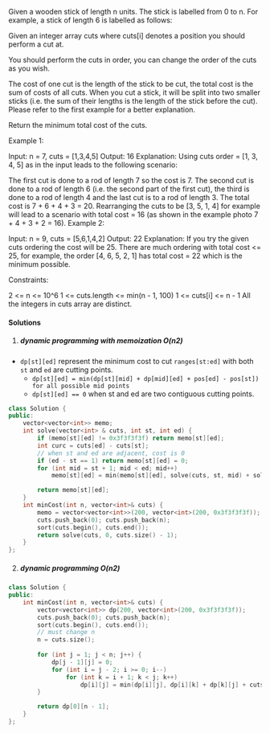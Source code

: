 
Given a wooden stick of length n units. The stick is labelled from 0 to n. For example, a stick of length 6 is labelled as follows:


Given an integer array cuts where cuts[i] denotes a position you should perform a cut at.

You should perform the cuts in order, you can change the order of the cuts as you wish.

The cost of one cut is the length of the stick to be cut, the total cost is the sum of costs of all cuts. When you cut a stick, it will be split into two smaller sticks (i.e. the sum of their lengths is the length of the stick before the cut). Please refer to the first example for a better explanation.

Return the minimum total cost of the cuts.

 

Example 1:


Input: n = 7, cuts = [1,3,4,5]
Output: 16
Explanation: Using cuts order = [1, 3, 4, 5] as in the input leads to the following scenario:

The first cut is done to a rod of length 7 so the cost is 7. The second cut is done to a rod of length 6 (i.e. the second part of the first cut), the third is done to a rod of length 4 and the last cut is to a rod of length 3. The total cost is 7 + 6 + 4 + 3 = 20.
Rearranging the cuts to be [3, 5, 1, 4] for example will lead to a scenario with total cost = 16 (as shown in the example photo 7 + 4 + 3 + 2 = 16).
Example 2:

Input: n = 9, cuts = [5,6,1,4,2]
Output: 22
Explanation: If you try the given cuts ordering the cost will be 25.
There are much ordering with total cost <= 25, for example, the order [4, 6, 5, 2, 1] has total cost = 22 which is the minimum possible.
 

Constraints:

2 <= n <= 10^6
1 <= cuts.length <= min(n - 1, 100)
1 <= cuts[i] <= n - 1
All the integers in cuts array are distinct.

#### Solutions

1. ##### dynamic programming with memoization O(n2)

- `dp[st][ed]` represent the minimum cost to cut `ranges[st:ed]` with both `st` and `ed` are cutting points.
    - `dp[st][ed] = min(dp[st][mid] + dp[mid][ed] + pos[ed] - pos[st]) for all possible mid points`
    - `dp[st][ed] == 0` when st and ed are two contiguous cutting points.

```cpp
class Solution {
public:
    vector<vector<int>> memo;
    int solve(vector<int> & cuts, int st, int ed) {
        if (memo[st][ed] != 0x3f3f3f3f) return memo[st][ed];
        int curc = cuts[ed] - cuts[st];
        // when st and ed are adjacent, cost is 0
        if (ed - st == 1) return memo[st][ed] = 0;
        for (int mid = st + 1; mid < ed; mid++)
            memo[st][ed] = min(memo[st][ed], solve(cuts, st, mid) + solve(cuts, mid, ed) + curc);

        return memo[st][ed];
    }
    int minCost(int n, vector<int>& cuts) {
        memo = vector<vector<int>>(200, vector<int>(200, 0x3f3f3f3f));
        cuts.push_back(0); cuts.push_back(n);
        sort(cuts.begin(), cuts.end());
        return solve(cuts, 0, cuts.size() - 1);
    }
};
```

2. ##### dynamic programming O(n2)

```cpp
class Solution {
public:
    int minCost(int n, vector<int>& cuts) {
        vector<vector<int>> dp(200, vector<int>(200, 0x3f3f3f3f));
        cuts.push_back(0); cuts.push_back(n);
        sort(cuts.begin(), cuts.end());
        // must change n
        n = cuts.size();
        
        for (int j = 1; j < n; j++) {
            dp[j - 1][j] = 0;
            for (int i = j - 2; i >= 0; i--)
                for (int k = i + 1; k < j; k++)
                    dp[i][j] = min(dp[i][j], dp[i][k] + dp[k][j] + cuts[j] - cuts[i]);
        }

        return dp[0][n - 1];
    }
};
```